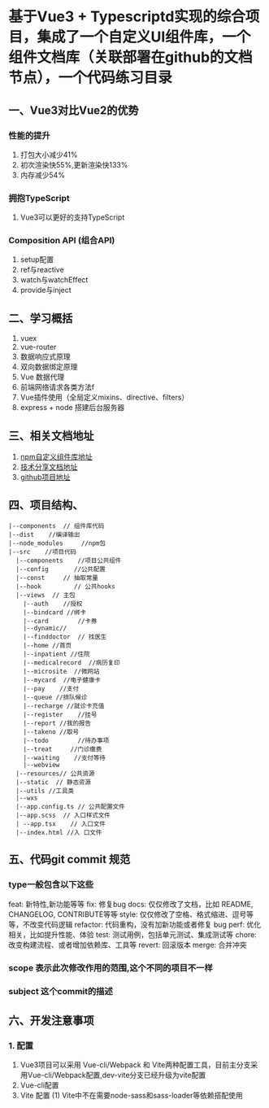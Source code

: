 # 基于Vue3 + Typescriptd实现的综合项目，集成了一个自定义UI组件库，一个组件文档库（关联部署在github的文档节点），一个代码练习目录

## 一、Vue3对比Vue2的优势
  ### 性能的提升
  1. 打包大小减少41%
  2. 初次渲染快55%,更新渲染快133%
  3. 内存减少54%

  ### 拥抱TypeScript
  1. Vue3可以更好的支持TypeScript

  ### Composition API (组合API)
  1. setup配置
  2. ref与reactive
  3. watch与watchEffect
  4. provide与inject

## 二、学习概括
1. vuex
2. vue-router
3. 数据响应式原理
4. 双向数据绑定原理
5. Vue 数据代理
6. 前端网络请求各类方法f
7. Vue插件使用（全局定义mixins、directive、filters）
8. express + node 搭建后台服务器

## 三、相关文档地址
  1. [npm自定义组件库地址](https://www.npmjs.com/package/element-pei-vue3)
  2. [技术分享文档地址](https://zhuanlan.zhihu.com/p/579606010)
  3. [github项目地址](https://github.com/peiluu/Element-PEI-Vue3)

## 四、项目结构、
```
|--components  // 组件库代码
|--dist    //编译输出
|--node_modules     //npm包
|--src    //项目代码
  |--components    //项目公共组件
  |--config       //公共配置
  |--const     // 抽取常量
  |--hook         // 公共hooks
  |--views  // 主包
    |--auth    //授权
    |--bindcard //绑卡
    |--card        //卡券
    |--dynamic//
    |--finddoctor  // 找医生
    |--home //首页
    |--inpatient //住院
    |--medicalrecord  //病历复印
    |--microsite  //微网站
    |--mycard  //电子健康卡
    |--pay    //支付
    |--queue //排队候诊
    |--recharge //就诊卡充值
    |--register    //挂号
    |--report //我的报告
    |--takeno //取号
    |--todo        //待办事项
    |--treat     //门诊缴费
    |--waiting    //支付等待
    |--webview
  |--resources// 公共资源
  |--static  // 静态资源
  |--utils //工具类
  |--wxs
  |--app.config.ts // 公共配置文件
  |--app.scss  // 入口样式文件
  | --app.tsx    // 入口文件
  |--index.html //入 口文件
```


## 五、代码git commit 规范
 ### type一般包含以下这些
  feat: 新特性,新功能等等
  fix: 修复bug
  docs: 仅仅修改了文档，比如 README, CHANGELOG, CONTRIBUTE等等
  style: 仅仅修改了空格、格式缩进、逗号等等，不改变代码逻辑
  refactor: 代码重构，没有加新功能或者修复 bug
  perf: 优化相关，比如提升性能、体验
  test: 测试用例，包括单元测试、集成测试等
  chore: 改变构建流程、或者增加依赖库、工具等
  revert: 回滚版本
  merge: 合并冲突

 ### scope 表示此次修改作用的范围,这个不同的项目不一样
 ### subject 这个commit的描述


## 六、开发注意事项
 ### 1. 配置
 1. Vue3项目可以采用 Vue-cli/Webpack 和 Vite两种配置工具，目前主分支采用Vue-cli/Webpack配置,dev-vite分支已经升级为vite配置
 2. Vue-cli配置
 3. Vite 配置
  (1) Vite中不在需要node-sass和sass-loader等依赖搭配使用








